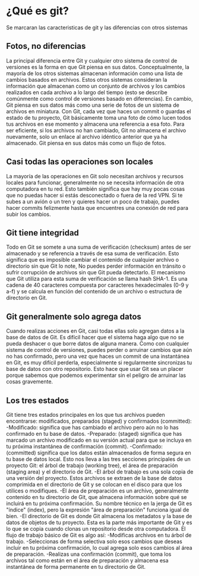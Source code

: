 # ¿Qué es git?
Se marcaran las caracteristicas de git y las diferencias con otros sistemas
## Fotos, no diferencias
La principal diferencia entre Git y cualquier otro sistema de control de versiones es la forma en que Git piensa en sus datos. Conceptualmente, la mayoría de los otros sistemas almacenan información como una lista de cambios basados en archivos. Estos otros sistemas consideran la información que almacenan como un conjunto de archivos y los cambios realizados en cada archivo a lo largo del tiempo (esto se describe comúnmente como control de versiones basado en diferencias). En cambio, Git piensa en sus datos más como una serie de fotos de un sistema de archivos en miniatura. Con Git, cada vez que haces un commit o guardas el estado de tu proyecto, Git básicamente toma una foto de cómo lucen todos tus archivos en ese momento y almacena una referencia a esa foto. Para ser eficiente, si los archivos no han cambiado, Git no almacena el archivo nuevamente, solo un enlace al archivo idéntico anterior que ya ha almacenado. Git piensa en sus datos más como un flujo de fotos. 
## Casi todas las operaciones son locales
La mayoría de las operaciones en Git solo necesitan archivos y recursos locales para funcionar, generalmente no se necesita información de otra computadora en tu red. Esto también significa que hay muy pocas cosas que no puedas hacer si estás desconectado o fuera de la red VPN. Si te subes a un avión o un tren y quieres hacer un poco de trabajo, puedes hacer commits felizmente hasta que encuentres una conexión de red para subir los cambios.
## Git tiene integridad
Todo en Git se somete a una suma de verificación (checksum) antes de ser almacenado y se referencia a través de esa suma de verificación. Esto significa que es imposible cambiar el contenido de cualquier archivo o directorio sin que Git lo note, No puedes perder información en tránsito o sufrir corrupción de archivos sin que Git pueda detectarlo. El mecanismo que Git utiliza para esta suma de verificación se llama hash SHA-1. Es una cadena de 40 caracteres compuesta por caracteres hexadecimales (0-9 y a-f) y se calcula en función del contenido de un archivo o estructura de directorio en Git.
## Git generalmente solo agrega datos
Cuando realizas acciones en Git, casi todas ellas solo agregan datos a la base de datos de Git. Es difícil hacer que el sistema haga algo que no se pueda deshacer o que borre datos de alguna manera. Como con cualquier sistema de control de versiones, puedes perder o arruinar cambios que aún no has confirmado, pero una vez que haces un commit de una instantánea en Git, es muy difícil perderla, especialmente si regularmente sincronizas tu base de datos con otro repositorio. Esto hace que usar Git sea un placer porque sabemos que podemos experimentar sin el peligro de arruinar las cosas gravemente.
## Los tres estados
Git tiene tres estados principales en los que tus archivos pueden encontrarse: modificados, preparados (staged) y confirmados (committed):
-Modificado: significa que has cambiado el archivo pero aún no lo has confirmado en tu base de datos.
-Preparado: (staged) significa que has marcado un archivo modificado en su versión actual para que se incluya en tu próxima instantánea de confirmación (commit).
-Confirmado: (committed) significa que los datos están almacenados de forma segura en tu base de datos local.
Esto nos lleva a las tres secciones principales de un proyecto Git: el árbol de trabajo (working tree), el área de preparación (staging area) y el directorio de Git.
-El árbol de trabajo es una sola copia de una versión del proyecto. Estos archivos se extraen de la base de datos comprimida en el directorio de Git y se colocan en el disco para que los utilices o modifiques.
-El área de preparación es un archivo, generalmente contenido en tu directorio de Git, que almacena información sobre qué se incluirá en tu próxima confirmación. Su nombre técnico en la jerga de Git es "índice" (index), pero la expresión "área de preparación" funciona igual de bien.
-El directorio de Git es donde Git almacena los metadatos y la base de datos de objetos de tu proyecto. Esta es la parte más importante de Git y es lo que se copia cuando clonas un repositorio desde otra computadora.
El flujo de trabajo básico de Git es algo así:
-Modificas archivos en tu árbol de trabajo.
-Seleccionas de forma selectiva solo esos cambios que deseas incluir en tu próxima confirmación, lo cual agrega solo esos cambios al área de preparación.
-Realizas una confirmación (commit), que toma los archivos tal como están en el área de preparación y almacena esa instantánea de forma permanente en tu directorio de Git.